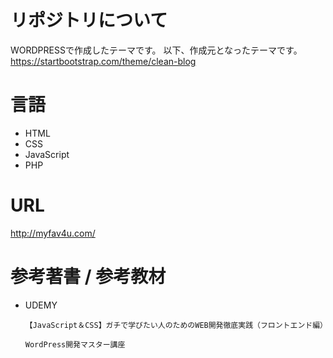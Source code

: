 # リポジトリについて
WORDPRESSで作成したテーマです。
以下、作成元となったテーマです。<br>
https://startbootstrap.com/theme/clean-blog

# 言語
* HTML
* CSS
* JavaScript
* PHP

# URL
http://myfav4u.com/

# 参考著書 / 参考教材
* UDEMY
  ```
  【JavaScript＆CSS】ガチで学びたい人のためのWEB開発徹底実践（フロントエンド編）
  ```
  
  ```
  WordPress開発マスター講座
  ```
